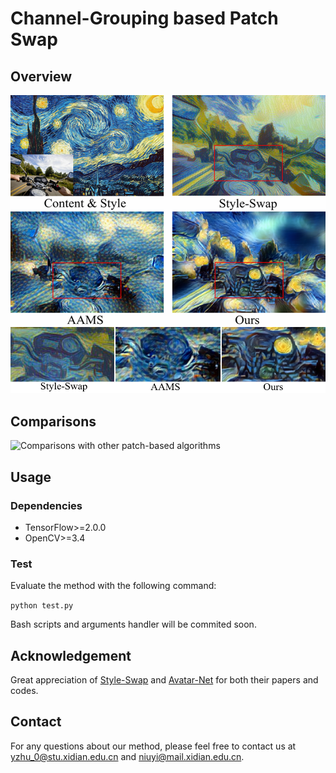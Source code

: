 # Channel-Grouping based Patch Swap 


## Overview
![Close-ups](https://github.com/fzy139/CGPS/blob/master/results/intro.png)

## Comparisons
![Comparisons with other patch-based algorithms](https://github.com/fzy139/CGPS/blob/master/results/comparisons.png)

## Usage
### Dependencies
* TensorFlow>=2.0.0
* OpenCV>=3.4

### Test
Evaluate the method with the following command:

`python test.py`

Bash scripts and arguments handler will be commited soon. 

## Acknowledgement
Great appreciation of [Style-Swap](https://arxiv.org/abs/1612.04337) and [Avatar-Net](https://arxiv.org/abs/1805.03857) for both their papers and codes.

## Contact
For any questions about our method, please feel free to contact us at yzhu_0@stu.xidian.edu.cn and niuyi@mail.xidian.edu.cn.
